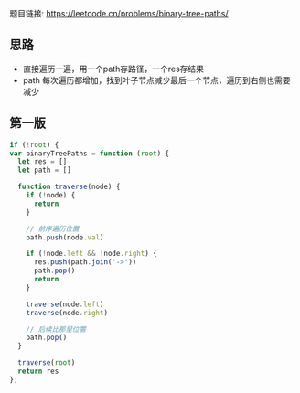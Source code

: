 题目链接: https://leetcode.cn/problems/binary-tree-paths/

## 思路
- 直接遍历一遍，用一个path存路径，一个res存结果
- path 每次遍历都增加，找到叶子节点减少最后一个节点，遍历到右侧也需要减少


## 第一版
```JavaScript
if (!root) {
var binaryTreePaths = function (root) {
  let res = []
  let path = []

  function traverse(node) {
    if (!node) {
      return
    }

    // 前序遍历位置
    path.push(node.val)

    if (!node.left && !node.right) {
      res.push(path.join('->'))
      path.pop()
      return
    }

    traverse(node.left)
    traverse(node.right)

    // 后续比那里位置
    path.pop()
  }

  traverse(root)
  return res
};
```
